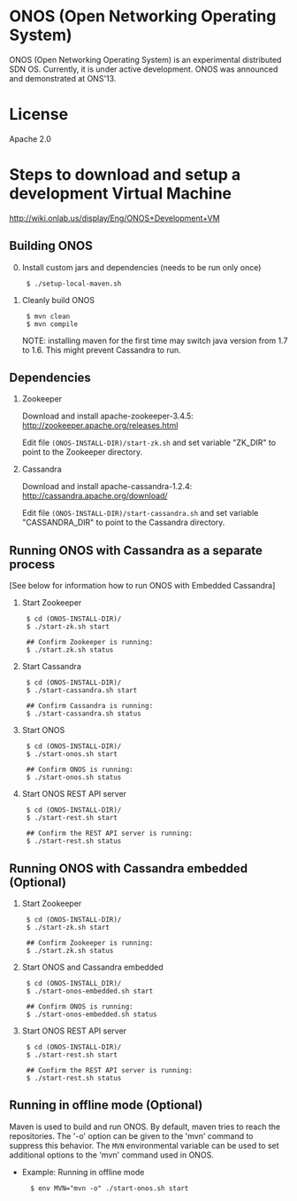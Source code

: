 ONOS (Open Networking Operating System)
=======================================

ONOS (Open Networking Operating System) is an experimental distributed
SDN OS. Currently, it is under active development. ONOS was announced
and demonstrated at ONS'13.

License
=======
Apache 2.0


Steps to download and setup a development Virtual Machine
==========================================

http://wiki.onlab.us/display/Eng/ONOS+Development+VM

Building ONOS
-------------

0. Install custom jars and dependencies (needs to be run only once)

        $ ./setup-local-maven.sh

1. Cleanly build ONOS

        $ mvn clean
        $ mvn compile

    NOTE: installing maven for the first time may switch java version
    from 1.7 to 1.6. This might prevent Cassandra to run.

Dependencies
------------
1. Zookeeper

    Download and install apache-zookeeper-3.4.5:
    http://zookeeper.apache.org/releases.html

    Edit file `(ONOS-INSTALL-DIR)/start-zk.sh` and set variable "ZK_DIR"
    to point to the Zookeeper directory.

2. Cassandra

    Download and install apache-cassandra-1.2.4:
    http://cassandra.apache.org/download/

    Edit file `(ONOS-INSTALL-DIR)/start-cassandra.sh` and set variable
    "CASSANDRA_DIR" to point to the Cassandra directory.

Running ONOS with Cassandra as a separate process
-------------------------------------------------
[See below for information how to run ONOS with Embedded Cassandra]

1. Start Zookeeper

        $ cd (ONOS-INSTALL-DIR)/
        $ ./start-zk.sh start

        ## Confirm Zookeeper is running:
        $ ./start.zk.sh status

2. Start Cassandra

        $ cd (ONOS-INSTALL-DIR)/
        $ ./start-cassandra.sh start

        ## Confirm Cassandra is running:
        $ ./start-cassandra.sh status

3. Start ONOS

        $ cd (ONOS-INSTALL-DIR)/
        $ ./start-onos.sh start

        ## Confirm ONOS is running:
        $ ./start-onos.sh status

4. Start ONOS REST API server

        $ cd (ONOS-INSTALL-DIR)/
        $ ./start-rest.sh start

        ## Confirm the REST API server is running:
        $ ./start-rest.sh status

Running ONOS with Cassandra embedded (Optional)
-----------------------------------------------

1. Start Zookeeper

        $ cd (ONOS-INSTALL-DIR)/
        $ ./start-zk.sh start

        ## Confirm Zookeeper is running:
        $ ./start.zk.sh status

2. Start ONOS and Cassandra embedded

        $ cd (ONOS-INSTALL_DIR)/
        $ ./start-onos-embedded.sh start

        ## Confirm ONOS is running:
        $ ./start-onos-embedded.sh status

3. Start ONOS REST API server

        $ cd (ONOS-INSTALL-DIR)/
        $ ./start-rest.sh start

        ## Confirm the REST API server is running:
        $ ./start-rest.sh status


Running in offline mode (Optional)
----------------------------------

Maven is used to build and run ONOS. By default, maven tries to reach
the repositories. The '-o' option can be given to the 'mvn' command to
suppress this behavior. The `MVN` environmental variable can be used to
set additional options to the 'mvn' command used in ONOS.

* Example: Running in offline mode

        $ env MVN="mvn -o" ./start-onos.sh start
